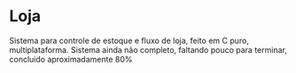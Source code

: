 # Loja
Sistema para controle de estoque e fluxo de loja, feito em C puro, multiplataforma.
Sistema ainda não completo, faltando pouco para terminar, concluido aproximadamente 80%
